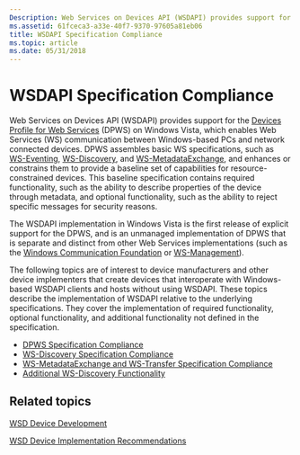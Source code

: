 ```yaml
---
Description: Web Services on Devices API (WSDAPI) provides support for the Devices Profile for Web Services (DPWS) on Windows Vista, which enables Web Services (WS) communication between Windows-based PCs and network connected devices.
ms.assetid: 61fceca3-a33e-40f7-9370-97605a81eb06
title: WSDAPI Specification Compliance
ms.topic: article
ms.date: 05/31/2018
---
```


# WSDAPI Specification Compliance

Web Services on Devices API (WSDAPI) provides support for the [Devices Profile for Web Services](https://specs.xmlsoap.org/ws/2006/02/devprof/) (DPWS) on Windows Vista, which enables Web Services (WS) communication between Windows-based PCs and network connected devices. DPWS assembles basic WS specifications, such as [WS-Eventing](https://schemas.xmlsoap.org/ws/2004/08/eventing/), [WS-Discovery](https://specs.xmlsoap.org/ws/2005/04/discovery/ws-discovery.pdf), and [WS-MetadataExchange](https://schemas.xmlsoap.org/ws/2004/09/mex/), and enhances or constrains them to provide a baseline set of capabilities for resource-constrained devices. This baseline specification contains required functionality, such as the ability to describe properties of the device through metadata, and optional functionality, such as the ability to reject specific messages for security reasons.

The WSDAPI implementation in Windows Vista is the first release of explicit support for the DPWS, and is an unmanaged implementation of DPWS that is separate and distinct from other Web Services implementations (such as the [Windows Communication Foundation](/previous-versions/dotnet/netframework-3.0/ms735119(v=vs.85)) or [WS-Management](https://schemas.xmlsoap.org/ws/2005/06/management/)).

The following topics are of interest to device manufacturers and other device implementers that create devices that interoperate with Windows-based WSDAPI clients and hosts without using WSDAPI. These topics describe the implementation of WSDAPI relative to the underlying specifications. They cover the implementation of required functionality, optional functionality, and additional functionality not defined in the specification.

-   [DPWS Specification Compliance](dpws-specification-compliance.md)
-   [WS-Discovery Specification Compliance](ws-discovery-specification-compliance.md)
-   [WS-MetadataExchange and WS-Transfer Specification Compliance](ws-metadataexchange-and-ws-transfer-specification-compliance.md)
-   [Additional WS-Discovery Functionality](additional-ws-discovery-functionality.md)

## Related topics

<dl> <dt>

[WSD Device Development](wsd-device-development.md)
</dt> <dt>

[WSD Device Implementation Recommendations](wsd-device-implementation-recommendations.md)
</dt> </dl>

 

 